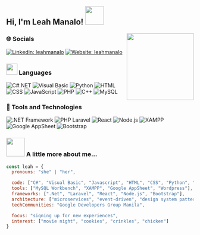 <h2> Hi, I'm Leah Manalo! <img src="https://media.giphy.com/media/mGcNjsfWAjY5AEZNw6/giphy.gif" width="50"></h2>
<img align='right' src="https://media.giphy.com/media/aIJDrOomj81MQZz2uO/giphy.gif" width="180">

### 🌐 Socials
[![Linkedin: leahmanalo](https://img.shields.io/badge/-/leahmanalo-blue?style=flat&logo=Linkedin&logoColor=white&link=https://www.linkedin.com/in/leahmanalo/)](https://www.linkedin.com/in/leahmanalo/)
[![Website: leahmanalo](https://img.shields.io/badge/leahmanalo-ff007f.svg?&style=flat&logo=Google-Chrome&logoColor=white&link=https://madhatter08.github.io/LeahManaloPortfolio/)](https://madhatter08.github.io/LeahManaloPortfolio/)

### <img src="https://media.giphy.com/media/WUlplcMpOCEmTGBtBW/giphy.gif" width="30">  Languages
![C#.NET](https://img.shields.io/badge/-C%23.NET-512BD4?&logo=.NET&logoColor=white&style=flat)
![Visual Basic](https://img.shields.io/badge/-Visual%20Basic-5C2D91?&logo=dotnet&logoColor=white&style=flat)
![Python](https://img.shields.io/badge/-Python-3776AB?&logo=Python&logoColor=FFD43B)
![HTML](https://img.shields.io/badge/-HTML5-E34F26?&logo=HTML5&logoColor=white&style=flat)
![CSS](https://img.shields.io/badge/-CSS3-1572B6?&logo=CSS3&logoColor=white&style=flat)
![JavaScript](https://img.shields.io/badge/-JavaScript-F7DF1E?&logo=JavaScript&logoColor=black)
![PHP](https://img.shields.io/badge/-PHP-777BB4?&logo=PHP&logoColor=white&style=flat)
![C++](https://img.shields.io/badge/-C++-00599C?&logo=c%2b%2b&logoColor=white)
![MySQL](https://img.shields.io/badge/-MySQL-4479A1?&logo=MySQL&logoColor=white)
### 🔨 Tools and Technologies
![.NET Framework](https://img.shields.io/badge/-.NET%20Framework-512BD4?&logo=.NET&logoColor=white)
![PHP Laravel](https://img.shields.io/badge/-Laravel-FF2D20?&logo=Laravel&logoColor=white)
![React](https://img.shields.io/badge/-React-61DAFB?&logo=React&logoColor=black)
![Node.js](https://img.shields.io/badge/-Node.js-339933?&logo=Node.js&logoColor=white&style=flat)
![XAMPP](https://img.shields.io/badge/-XAMPP-FB7A24?&logo=XAMPP&logoColor=white)
![Google AppSheet](https://img.shields.io/badge/-Google%20AppSheet-5BB7F1?&logo=Google-Appsheet&logoColor=white)
![Bootstrap](https://img.shields.io/badge/-Bootstrap-7952B3?&logo=Bootstrap&logoColor=white)

### <img src="https://media.giphy.com/media/VgCDAzcKvsR6OM0uWg/giphy.gif" width="50"> A little more about me...  
```javascript
const leah = {
  pronouns: "she" | "her",

  code: ["C#", "Visual Basic", "Javascript", "HTML", "CSS", "Python", "PHP", "C++"],
  tools: ["MySQL Workbench", "XAMPP", "Google AppSheet", "Wordpress"],
  frameworks: [".Net", "Laravel", "React", "Node.js", "Bootstrap"],
  architecture: ["microservices", "event-driven", "design system pattern"],
  techCommunities: "Google Developers Group Manila",

  focus: "signing up for new experiences",
  interest: ["movie night", "cookies", "crinkles", "chicken"]
}
```
